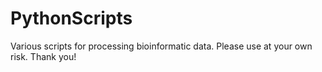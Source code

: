 # PythonScripts 
Various scripts for processing bioinformatic data. Please use at your own risk. Thank you!
